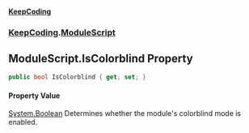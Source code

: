 #### [KeepCoding](index.md 'index')
### [KeepCoding](KeepCoding.md 'KeepCoding').[ModuleScript](KeepCoding_ModuleScript.md 'KeepCoding.ModuleScript')
## ModuleScript.IsColorblind Property
```csharp
public bool IsColorblind { get; set; }
```
#### Property Value
[System.Boolean](https://docs.microsoft.com/en-us/dotnet/api/System.Boolean 'System.Boolean')
Determines whether the module's colorblind mode is enabled.  
